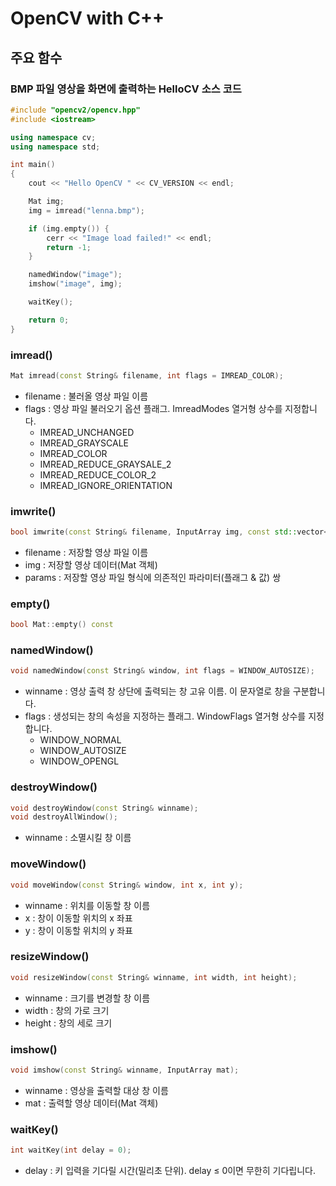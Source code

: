 # OpenCV with C++

## 주요 함수

### BMP 파일 영상을 화면에 출력하는 HelloCV 소스 코드

```cpp
#include "opencv2/opencv.hpp"
#include <iostream>

using namespace cv;
using namespace std;

int main()
{
	cout << "Hello OpenCV " << CV_VERSION << endl;

	Mat img;
	img = imread("lenna.bmp");

	if (img.empty()) {
		cerr << "Image load failed!" << endl;
		return -1;
	}

	namedWindow("image");
	imshow("image", img);

	waitKey();

	return 0;
}
```

### imread()

```cpp
Mat imread(const String& filename, int flags = IMREAD_COLOR);
```

- filename : 불러올 영상 파일 이름
- flags : 영상 파일 불러오기 옵션 플래그. ImreadModes 열거형 상수를 지정합니다.
  - IMREAD_UNCHANGED
  - IMREAD_GRAYSCALE
  - IMREAD_COLOR
  - IMREAD_REDUCE_GRAYSALE_2
  - IMREAD_REDUCE_COLOR_2
  - IMREAD_IGNORE_ORIENTATION

### imwrite()

```cpp
bool imwrite(const String& filename, InputArray img, const std::vector<int>& params = std::vector<int>());
```

- filename : 저장할 영상 파일 이름
- img : 저장할 영상 데이터(Mat 객체)
- params : 저장할 영상 파일 형식에 의존적인 파라미터(플래그 & 값) 쌍

### empty()

```cpp
bool Mat::empty() const
```

### namedWindow()

```cpp
void namedWindow(const String& window, int flags = WINDOW_AUTOSIZE);
```

- winname : 영상 출력 창 상단에 출력되는 창 고유 이름. 이 문자열로 창을 구분합니다.
- flags : 생성되는 창의 속성을 지정하는 플래그. WindowFlags 열거형 상수를 지정합니다.
  - WINDOW_NORMAL
  - WINDOW_AUTOSIZE
  - WINDOW_OPENGL

### destroyWindow()

```cpp
void destroyWindow(const String& winname);
void destroyAllWindow();
```

- winname : 소멸시킬 창 이름

### moveWindow()

```cpp
void moveWindow(const String& window, int x, int y);
```

- winname : 위치를 이동할 창 이름
- x : 창이 이동할 위치의 x 좌표
- y : 창이 이동할 위치의 y 좌표

### resizeWindow()

```cpp
void resizeWindow(const String& winname, int width, int height);
```

- winname : 크기를 변경할 창 이름
- width : 창의 가로 크기
- height : 창의 세로 크기

### imshow()

```cpp
void imshow(const String& winname, InputArray mat);
```

- winname : 영상을 출력할 대상 창 이름
- mat : 출력할 영상 데이터(Mat 객체)

### waitKey()

```cpp
int waitKey(int delay = 0);
```

- delay : 키 입력을 기다릴 시간(밀리초 단위). delay ≤ 0이면 무한히 기다립니다.
